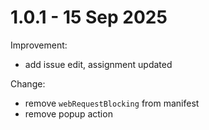# 1.0.1 - 15 Sep 2025
Improvement:
- add issue edit, assignment updated

Change:
- remove `webRequestBlocking` from manifest
- remove popup action
